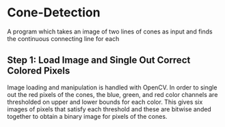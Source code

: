 # Cone-Detection
A program which takes an image of two lines of cones as input and finds the continuous connecting line for each

## Step 1: Load Image and Single Out Correct Colored Pixels
Image loading and manipulation is handled with OpenCV. In order to single out the red pixels of the cones, the blue, green, and red color channels are thresholded on upper and lower bounds for each color. This gives six images of pixels that satisfy each threshold and these are bitwise anded together to obtain a binary image for pixels of the cones.
